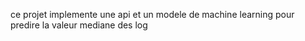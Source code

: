 
ce projet implemente une api et un modele de machine learning pour predire la valeur mediane des log
